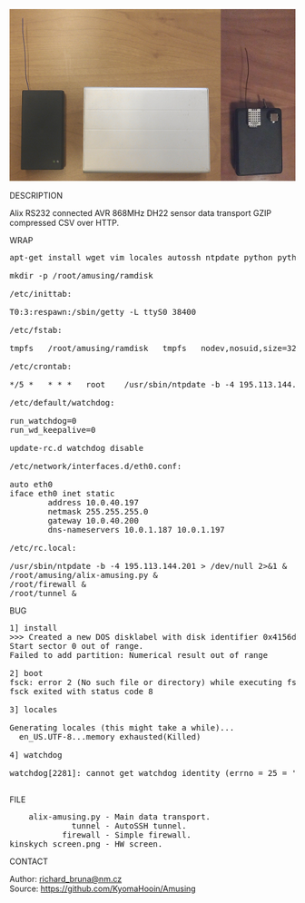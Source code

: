 ![Alix](https://github.com/KyomaHooin/Amusing/raw/master/alix/kinskych/kinskych_screen.png "screenshot")

DESCRIPTION

Alix RS232 connected AVR 868MHz DH22 sensor data transport GZIP compressed CSV over HTTP.

WRAP
<pre>
apt-get install wget vim locales autossh ntpdate python python-serial

mkdir -p /root/amusing/ramdisk

/etc/inittab:

T0:3:respawn:/sbin/getty -L ttyS0 38400

/etc/fstab:

tmpfs	/root/amusing/ramdisk	tmpfs	nodev,nosuid,size=32M	0	0

/etc/crontab:

*/5 *	* * *	root	/usr/sbin/ntpdate -b -4 195.113.144.201 > /dev/null 2>&1

/etc/default/watchdog:

run_watchdog=0
run_wd_keepalive=0

update-rc.d watchdog disable

/etc/network/interfaces.d/eth0.conf:

auto eth0
iface eth0 inet static
        address 10.0.40.197
        netmask 255.255.255.0
        gateway 10.0.40.200
        dns-nameservers 10.0.1.187 10.0.1.197

/etc/rc.local:

/usr/sbin/ntpdate -b -4 195.113.144.201 > /dev/null 2>&1 &
/root/amusing/alix-amusing.py &
/root/firewall &
/root/tunnel &
</pre>
BUG
<pre>
1] install
>>> Created a new DOS disklabel with disk identifier 0x4156d18d.
Start sector 0 out of range.
Failed to add partition: Numerical result out of range

2] boot
fsck: error 2 (No such file or directory) while executing fsck.ext2 for /dev/sda1
fsck exited with status code 8

3] locales

Generating locales (this might take a while)...
  en_US.UTF-8...memory exhausted(Killed)

4] watchdog

watchdog[2281]: cannot get watchdog identity (errno = 25 = 'Inappropriate ioctl for device')

</pre>
FILE
<pre>
    alix-amusing.py - Main data transport.
             tunnel - AutoSSH tunnel.
           firewall - Simple firewall.
kinskych_screen.png - HW screen.
</pre>

CONTACT

Author: richard_bruna@nm.cz<br>
Source: https://github.com/KyomaHooin/Amusing
